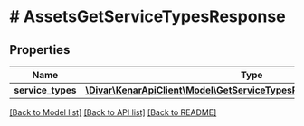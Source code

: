 # # AssetsGetServiceTypesResponse

## Properties

Name | Type | Description | Notes
------------ | ------------- | ------------- | -------------
**service_types** | [**\Divar\KenarApiClient\Model\GetServiceTypesResponseServiceTypeData[]**](GetServiceTypesResponseServiceTypeData.md) |  | [optional]

[[Back to Model list]](../../README.md#models) [[Back to API list]](../../README.md#endpoints) [[Back to README]](../../README.md)
